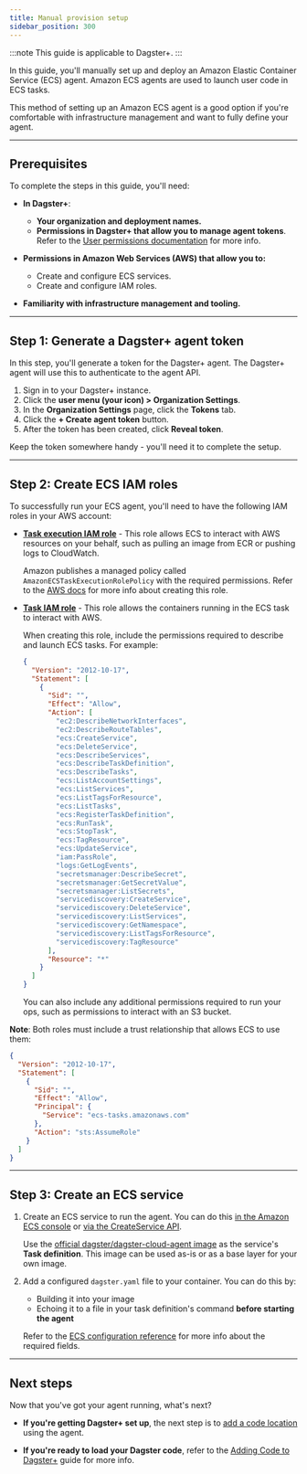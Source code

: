 ```yaml
---
title: Manual provision setup
sidebar_position: 300
---
```


:::note
This guide is applicable to Dagster+.
:::

In this guide, you'll manually set up and deploy an Amazon Elastic Container Service (ECS) agent. Amazon ECS agents are used to launch user code in ECS tasks.

This method of setting up an Amazon ECS agent is a good option if you're comfortable with infrastructure management and want to fully define your agent.

---

## Prerequisites

To complete the steps in this guide, you'll need:

- **In Dagster+**:

  - **Your organization and deployment names.**
  - **Permissions in Dagster+ that allow you to manage agent tokens**. Refer to the [User permissions documentation](/dagster-plus/features/authentication-and-access-control/rbac/users) for more info.

- **Permissions in Amazon Web Services (AWS) that allow you to:**

  - Create and configure ECS services.
  - Create and configure IAM roles.

- **Familiarity with infrastructure management and tooling.**

---

## Step 1: Generate a Dagster+ agent token

In this step, you'll generate a token for the Dagster+ agent. The Dagster+ agent will use this to authenticate to the agent API.

1. Sign in to your Dagster+ instance.
2. Click the **user menu (your icon) > Organization Settings**.
3. In the **Organization Settings** page, click the **Tokens** tab.
4. Click the **+ Create agent token** button.
5. After the token has been created, click **Reveal token**.

Keep the token somewhere handy - you'll need it to complete the setup.

---

## Step 2: Create ECS IAM roles

To successfully run your ECS agent, you'll need to have the following IAM roles in your AWS account:

- [**Task execution IAM role**](https://docs.aws.amazon.com/AmazonECS/latest/developerguide/task_execution_IAM_role.html) - This role allows ECS to interact with AWS resources on your behalf, such as pulling an image from ECR or pushing logs to CloudWatch.

  Amazon publishes a managed policy called `AmazonECSTaskExecutionRolePolicy` with the required permissions. Refer to the [AWS docs](https://docs.aws.amazon.com/AmazonECS/latest/developerguide/task_execution_IAM_role.html#create-task-execution-role) for more info about creating this role.

- [**Task IAM role**](https://docs.aws.amazon.com/AmazonECS/latest/developerguide/task-iam-roles.html) - This role allows the containers running in the ECS task to interact with AWS.

  When creating this role, include the permissions required to describe and launch ECS tasks. For example:

  ```json
  {
    "Version": "2012-10-17",
    "Statement": [
      {
        "Sid": "",
        "Effect": "Allow",
        "Action": [
          "ec2:DescribeNetworkInterfaces",
          "ec2:DescribeRouteTables",
          "ecs:CreateService",
          "ecs:DeleteService",
          "ecs:DescribeServices",
          "ecs:DescribeTaskDefinition",
          "ecs:DescribeTasks",
          "ecs:ListAccountSettings",
          "ecs:ListServices",
          "ecs:ListTagsForResource",
          "ecs:ListTasks",
          "ecs:RegisterTaskDefinition",
          "ecs:RunTask",
          "ecs:StopTask",
          "ecs:TagResource",
          "ecs:UpdateService",
          "iam:PassRole",
          "logs:GetLogEvents",
          "secretsmanager:DescribeSecret",
          "secretsmanager:GetSecretValue",
          "secretsmanager:ListSecrets",
          "servicediscovery:CreateService",
          "servicediscovery:DeleteService",
          "servicediscovery:ListServices",
          "servicediscovery:GetNamespace",
          "servicediscovery:ListTagsForResource",
          "servicediscovery:TagResource"
        ],
        "Resource": "*"
      }
    ]
  }
  ```

  You can also include any additional permissions required to run your ops, such as permissions to interact with an S3 bucket.

**Note**: Both roles must include a trust relationship that allows ECS to use them:

```json
{
  "Version": "2012-10-17",
  "Statement": [
    {
      "Sid": "",
      "Effect": "Allow",
      "Principal": {
        "Service": "ecs-tasks.amazonaws.com"
      },
      "Action": "sts:AssumeRole"
    }
  ]
}
```

---

## Step 3: Create an ECS service

1. Create an ECS service to run the agent. You can do this [in the Amazon ECS console](https://docs.aws.amazon.com/AmazonECS/latest/developerguide/create-service-console-v2.html) or [via the CreateService API](https://docs.aws.amazon.com/AmazonECS/latest/APIReference/API_CreateService.html).

   Use the [official dagster/dagster-cloud-agent image](https://hub.docker.com/r/dagster/dagster-cloud-agent) as the service's **Task definition**. This image can be used as-is or as a base layer for your own image.

2. Add a configured `dagster.yaml` file to your container. You can do this by:

   - Building it into your image
   - Echoing it to a file in your task definition's command **before starting the agent**

   Refer to the [ECS configuration reference](/dagster-plus/deployment/deployment-types/hybrid/amazon-ecs/configuration-reference#per-deployment-configuration) for more info about the required fields.

---

## Next steps

Now that you've got your agent running, what's next?

- **If you're getting Dagster+ set up**, the next step is to [add a code location](/dagster-plus/deployment/code-locations) using the agent.

- **If you're ready to load your Dagster code**, refer to the [Adding Code to Dagster+](/dagster-plus/deployment/code-locations) guide for more info.
